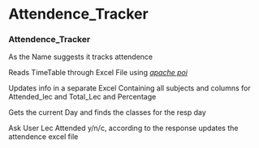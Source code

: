 # Attendence_Tracker
<h3>Attendence_Tracker</h3>

<p>As the Name suggests it tracks attendence</p>
<p>Reads TimeTable through Excel File using <a href="https://poi.apache.org/"><cite>apache poi</cite></a></p>

<p>Updates info in a separate Excel Containing all subjects and columns for Attended_lec and Total_Lec and Percentage</p>
<p>Gets the current Day and finds the classes for the resp day</p>
<p>Ask User Lec Attended y/n/c, according to the response updates the attendence excel file</p>
